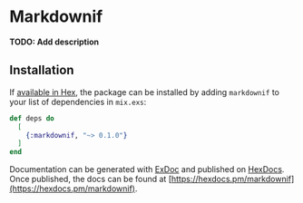 # Markdownif

**TODO: Add description**

## Installation

If [available in Hex](https://hex.pm/docs/publish), the package can be installed
by adding `markdownif` to your list of dependencies in `mix.exs`:

```elixir
def deps do
  [
    {:markdownif, "~> 0.1.0"}
  ]
end
```

Documentation can be generated with [ExDoc](https://github.com/elixir-lang/ex_doc)
and published on [HexDocs](https://hexdocs.pm). Once published, the docs can
be found at [https://hexdocs.pm/markdownif](https://hexdocs.pm/markdownif).

